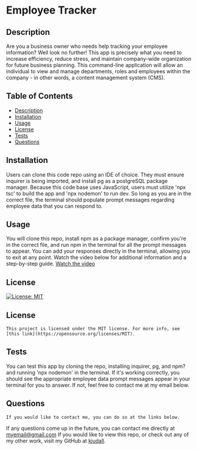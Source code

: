 
  # Employee Tracker
  ## Description 
  Are you a business owner who needs help tracking your employee information? Well look no further! This app is precisely what you need to increase efficiency, reduce stress, and maintain company-wide organization for future business planning. This command-line application will allow an individual to view and manage departments, roles and employees within the company - in other words, a content management system (CMS).
  ## Table of Contents
  - [Description](#description)
  - [Installation](#installation)
  - [Usage](#usage)
  - [License](#license)
  - [Tests](#tests)
  - [Questions](#questions)
  ## Installation
  Users can clone this code repo using an IDE of choice. They must ensure inquirer is being imported, and install pg as a postgreSQL package manager. Because this code base uses JavaScript, users must utilize 'npx tsc' to build the app and 'npx nodemon' to run dev. So long as you are in the correct file, the terminal should populate prompt messages regarding employee data that you can respond to.
  ## Usage
  You will clone this repo, install npm as a package manager, confirm you're in the correct file, and run npm in the terminal for all the prompt messages to appear. You can add your responses directly in the terminal, allowing you to exit at any point. Watch the video below for additional information and a step-by-step guide.
  [Watch the video](https://drive.google.com/file/d/1yqrcRGd8zDhN-1FdVrHkN1gUGxNZHWbR/view)
  ## License
  [![License: MIT](https://img.shields.io/badge/License-MIT-yellow.svg)](https://opensource.org/licenses/MIT)
    
  ## License
    This project is licensed under the MIT license. For more info, see [this link](https://opensource.org/licenses/MIT).
  ## Tests 
  You can test this app by cloning the repo, installing inquirer, pg, and npm? and running 'npx nodemon' in the terminal. If it's working correctly, you should see the appropriate employee data prompt messages appear in your terminal for you to answer. If not, feel free to contact me at my email below. 
  ## Questions
    If you would like to contact me, you can do so at the links below. 
  If any questions come up in the future, you can contact me directly at myemail@gmail.com If you would like to view this repo, or check out any of my other work, visit my GitHub at [kjudall](https://github.com/kjudall/).
    